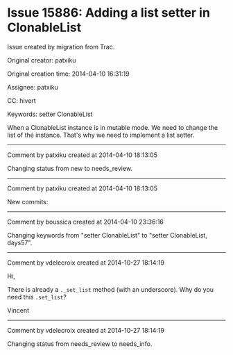 # Issue 15886: Adding a list setter in ClonableList

Issue created by migration from Trac.

Original creator: patxiku

Original creation time: 2014-04-10 16:31:19

Assignee: patxiku

CC:  hivert

Keywords: setter ClonableList

When a ClonableList instance is in mutable mode.
We need to change the list of the instance.
That's why we need to implement a list setter.


---

Comment by patxiku created at 2014-04-10 18:13:05

Changing status from new to needs_review.


---

Comment by patxiku created at 2014-04-10 18:13:05

New commits:


---

Comment by boussica created at 2014-04-10 23:36:16

Changing keywords from "setter ClonableList" to "setter ClonableList, days57".


---

Comment by vdelecroix created at 2014-10-27 18:14:19

Hi,

There is already a `._set_list` method (with an underscore). Why do you need this `.set_list`?

Vincent


---

Comment by vdelecroix created at 2014-10-27 18:14:19

Changing status from needs_review to needs_info.
